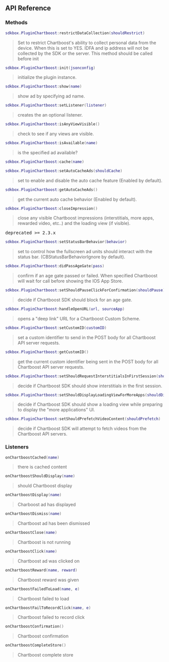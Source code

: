 ## API Reference

### Methods
```lua
sdkbox.PluginChartboost:restrictDataCollection(shouldRestrict)
```
> Set to restrict Chartboost's ability to collect personal data from the device.
When this is set to YES. IDFA and ip address will not be collected by the SDK or the server.
This method should be called before init

```lua
sdkbox.PluginChartboost:init(jsonconfig)
```
> initialize the plugin instance.

```lua
sdkbox.PluginChartboost:show(name)
```
> show ad by specifying ad name.

```lua
sdkbox.PluginChartboost:setListener(listener)
```
> creates the an optional listener.

```lua
sdkbox.PluginChartboost:isAnyViewVisible()
```
> check to see if any views are visible.

```lua
sdkbox.PluginChartboost:isAvailable(name)
```
> is the specified ad available?

```lua
sdkbox.PluginChartboost:cache(name)
```

```lua
sdkbox.PluginChartboost:setAutoCacheAds(shouldCache)
```
> set to enable and disable the auto cache feature (Enabled by default).

```lua
sdkbox.PluginChartboost:getAutoCacheAds()
```
> get the current auto cache behavior (Enabled by default).

```lua
sdkbox.PluginChartboost:closeImpression()
```
> close any visible Chartboost impressions (interstitials, more apps, rewarded
video, etc..) and the loading view (if visible).

<pre>
deprecated >= 2.3.x
</pre>

```lua
sdkbox.PluginChartboost:setStatusBarBehavior(behavior)
```
> set to control how the fullscreen ad units should interact with the status bar.
(CBStatusBarBehaviorIgnore by default).

```lua
sdkbox.PluginChartboost:didPassAgeGate(pass)
```
> confirm if an age gate passed or failed. When specified Chartboost will wait for
call before showing the IOS App Store.

```lua
sdkbox.PluginChartboost:setShouldPauseClickForConfirmation(shouldPause)
```
> decide if Chartboost SDK should block for an age gate.

```lua
sdkbox.PluginChartboost:handleOpenURL(url, sourceApp)
```
> opens a "deep link" URL for a Chartboost Custom Scheme.

```lua
sdkbox.PluginChartboost:setCustomID(customID)
```
> set a custom identifier to send in the POST body for all Chartboost API server requests.

```lua
sdkbox.PluginChartboost:getCustomID()
```
> get the current custom identifier being sent in the POST body for all Chartboost
API server requests.

```lua
sdkbox.PluginChartboost:setShouldRequestInterstitialsInFirstSession(shouldRequest)
```
> decide if Chartboost SDK should show interstitials in the first session.

```lua
sdkbox.PluginChartboost:setShouldDisplayLoadingViewForMoreApps(shouldDisplay)
```
> decide if Chartboost SDK should show a loading view while preparing to display
the "more applications" UI.

```lua
sdkbox.PluginChartboost:setShouldPrefetchVideoContent(shouldPrefetch)
```
> decide if Chartboost SDK will attempt to fetch videos from the Chartboost API
servers.


### Listeners
```lua
onChartboostCached(name)
```
> there is cached content

```lua
onChartboostShouldDisplay(name)
```
> should Chartboost display

```lua
onChartboostDisplay(name)
```
> Charboost ad has displayed

```lua
onChartboostDismiss(name)
```
> Chartboost ad has been dismissed

```lua
onChartboostClose(name)
```
> Chartboost is not running

```lua
onChartboostClick(name)
```
> Chartboost ad was clicked on

```lua
onChartboostReward(name, reward)
```
> Chartboost reward was given

```lua
onChartboostFailedToLoad(name, e)
```
> Chartboost failed to load

```lua
onChartboostFailToRecordClick(name, e)
```
> Chartboost failed to record click

```lua
onChartboostConfirmation()
```
> Chartboost confirmation

```lua
onChartboostCompleteStore()
```
> Chartboost complete store


